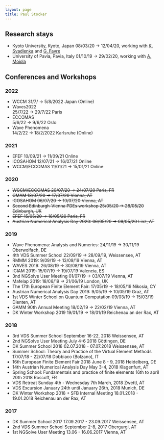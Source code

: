```yaml
---
layout: page
title: Paul Stocker
---
```


## Research stays
* Kyoto University, Kyoto, Japan
    08/03/20 → 12/04/20, 
    working with [K. Svadlenka](https://www.math.kyoto-u.ac.jp/~karel) and [G. Favre](https://mat.univie.ac.at/~favre)
* University of Pavia, Pavia, Italy
    01/10/19 → 29/02/20,
    working with [A. Moiola](http://matematica.unipv.it/moiola)

## Conferences and Workshops

### 2022
  * WCCM 
    31/7/ → 5/8/2022
    Japan (Online)
  * Waves2022  
    25/7/22 → 29/7/22
    Paris
  * ECCOMAS  
    5/6/22 → 9/6/22
    Oslo
  * Wave Phenomena  
    14/2/22 → 18/2/2022
    Karlsruhe (Online)

### 2021
  * EFEF
    10/09/21 → 11/09/21
    Online 
  * ICOSAHOM
    12/07/21 → 16/07/21
    Online 
  * WCCM/ECCOMAS
    11/01/21 → 15/01/21
    Online

### 2020
  * ~~WCCM/ECCOMAS
    20/07/20 → 24/07/20
    Paris, FR~~ 
  * ~~CMAM
    13/07/20 → 17/07/20
    Vienna, AT~~
  * ~~ICOSAHOM
    06/07/20 → 10/07/20
    Vienna, AT~~
  * ~~Second Edinburgh-Vienna PDEs workshop
    25/05/20 → 28/05/20
    Edinburgh, UK~~
  * ~~EFEF
    15/05/20 → 16/05/20
    Paris, FR~~
  * ~~Austrian Numerical Analysis Day 2020:
    06/05/20 → 08/05/20
    Linz, AT~~

### 2019
  * Wave Phenomena: Analysis and Numerics:
    24/11/19 → 30/11/19
    Oberwolfach, DE
  * 4th VDS Summer School
    22/09/19 → 28/09/19, 
    Weissensee, AT
  * RMMM 2019:
    9/09/19 → 13/09/19
    Vienna, AT
  * WAVES 2019:
    26/08/19 → 30/08/19
    Vienna, AT
  * ICIAM 2019: 
    15/07/19 → 19/07/19
    Valencia, ES 
  * 3nd NGSolve User Meeting
    01/07/19 → 03/07/19
    Vienna, AT
  * Mafelap 2019:
    18/06/19 → 21/06/19
    London, UK
  * The 17th European Finite Element Fair:
    17/05/19 → 18/05/19
    Nikosia, CY
  * Austrian Numerical Analysis Day 2019:
    9/05/19 → 10/05/19
    Graz, AT
  * 1st VDS Winter School on Quantum Computation
    09/03/19 → 15/03/19
    Dienten, AT
  * GAMM 90th Annual Meeting
    18/02/19 → 22/02/19
    Vienna, AT
  * DK Winter Workshop 2019
    19/01/19 → 18/01/19
    Reichenau an der Rax, AT

### 2018
  * 3rd VDS Summer School
    September 16-22, 2018
    Weissensee, AT
  * 2nd NGSolve User Meeting
    July 4-6 2018 
    Göttingen, DE
  * DK Summer School 2018 
    02.07.2018 - 07.07.2018 
    Weissensee, AT
  * Summer School: Theory and Practice of the Virtual Element Methods
    17/07/18 - 22/07/18
    Dobbiaco (Bolzano), IT
  * 16th European Finite Element Fair 2018 
    June 8 - 9, 2018
    Heidelberg, DE
  * 14th Austrian Numerical Analysis Day
    May 3-4, 2018 
    Klagenfurt, AT
  * Spring School: Fundamentals and practice of finite elements
    16th to april 20th 2018
    Roscoff, FR
  * VDS Retreat 
    Sunday 4th - Wednesday 7th March, 2018
    Zwettl, AT
  * VDS Excursion 
    January 24th until January 26th, 2018
    Munich, DE
  * DK Winter Workshop 2018 + SFB Internal Meeting
    18.01.2018 - 19.01.2018
    Reichenau an der Rax, AT

### 2017
  * DK Summer School 2017 
    17.09.2017 - 23.09.2017 
    Weissensee, AT
  * 2nd VDS Summer School
    September 2-8, 2017
    Obergurgl, AT
  * 1st NGSolve User Meeting 
    13.06 - 16.06.2017 
    Vienna, AT
